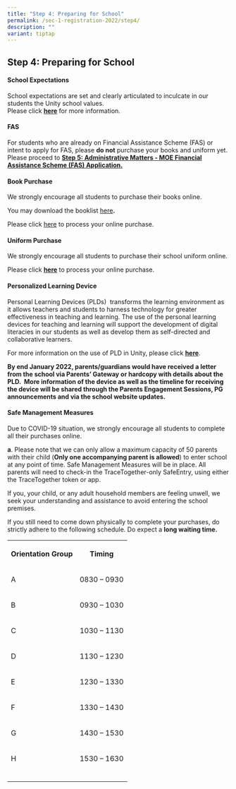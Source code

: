```yaml
---
title: "Step 4: Preparing for School"
permalink: /sec-1-registration-2022/step4/
description: ""
variant: tiptap
---
```

<h2>Step 4: Preparing for School</h2>
<h4>School Expectations</h4>
<p>School expectations are set and clearly articulated to inculcate in our
students the Unity school values.&nbsp;
<br>Please click&nbsp;<strong><a href="https://www.unitysec.moe.edu.sg/our-school/Student-Management/expectations/" rel="noopener noreferrer nofollow" target="_blank">here</a></strong>&nbsp;for
more information.</p>
<h4>FAS&nbsp;</h4>
<p>For students who are already on Financial Assistance Scheme (FAS) or intent
to apply for FAS, please&nbsp;<strong>do not</strong>&nbsp;purchase your
books and uniform yet. Please proceed to&nbsp;<strong><a href="/sec-1-registration-2022/step5/" rel="noopener noreferrer nofollow" target="_blank">Step 5: Administrative Matters - MOE Financial Assistance Scheme (FAS) Application.</a></strong>
</p>
<h4>Book Purchase</h4>
<p>We strongly encourage all students to purchase their books online.&nbsp;</p>
<p>You may download the booklist&nbsp;<a href="https://www.unitysec.moe.edu.sg/students/students-resources/2025-booklist/" rel="noopener nofollow" target="_blank">here</a><strong>.</strong>
</p>
<p>Please click&nbsp;<a href="https://languagetrading.com.sg/" rel="noopener nofollow" target="_blank">here</a>&nbsp;to
process your online purchase.</p>
<h4>Uniform Purchase</h4>
<p>We strongly encourage all students to purchase their school uniform online.&nbsp;</p>
<p>Please click&nbsp;<strong><a href="http://hongkongtatkee.com/" rel="noopener noreferrer nofollow" target="_blank">here</a></strong>&nbsp;to
process your online purchase.</p>
<h4>Personalized Learning Device</h4>
<p>Personal Learning Devices (PLDs)&nbsp; transforms the learning environment
as it allows teachers and students to harness technology for greater effectiveness
in teaching and learning. The use of the personal learning devices for
teaching and learning will support the development of digital literacies
in our students as well as develop them as self-directed and collaborative
learners.</p>
<p>For more information on the use of PLD in Unity, please click&nbsp;<strong><a href="/ndlp-at-unity/ndlp/" rel="noopener noreferrer nofollow" target="_blank">here</a></strong>.&nbsp;</p>
<p><strong>By end January 2022, parents/guardians would have received a letter from the school via Parents’ Gateway or hardcopy with details about the PLD.&nbsp; More information of the device as well as the timeline for receiving the device will be shared through the Parents Engagement Sessions, PG announcements and via the school website updates.</strong>
</p>
<h4>Safe Management Measures</h4>
<p>Due to COVID-19 situation, we strongly encourage all students to complete
all their purchases online.</p>
<p><strong>a</strong>. Please note that we can only allow a maximum capacity
of 50 parents with their child (<strong>Only one accompanying parent is allowed</strong>)
to enter school at any point of time. Safe Management Measures will be
in place. All parents will need to check-in the TraceTogether-only SafeEntry,
using either the TraceTogether token or app.</p>
<p>If you, your child, or any adult household members are feeling unwell,
we seek your understanding and assistance to avoid entering the school
premises.</p>
<p>If you still need to come down physically to complete your purchases,
do strictly adhere to the following schedule. Do expect a&nbsp;<strong>long waiting time.</strong>
</p>
<table style="minWidth: 50px">
<colgroup>
<col>
<col>
</colgroup>
<tbody>
<tr>
<th rowspan="1" colspan="1">
<p><strong>Orientation Group</strong>
</p>
</th>
<th rowspan="1" colspan="1">
<p><strong>Timing</strong>
</p>
</th>
</tr>
<tr>
<td rowspan="1" colspan="1">
<p>A</p>
</td>
<td rowspan="1" colspan="1">
<p>0830 – 0930</p>
</td>
</tr>
<tr>
<td rowspan="1" colspan="1">
<p>B</p>
</td>
<td rowspan="1" colspan="1">
<p>0930 – 1030</p>
</td>
</tr>
<tr>
<td rowspan="1" colspan="1">
<p>C</p>
</td>
<td rowspan="1" colspan="1">
<p>1030 – 1130</p>
</td>
</tr>
<tr>
<td rowspan="1" colspan="1">
<p>D</p>
</td>
<td rowspan="1" colspan="1">
<p>1130 – 1230</p>
</td>
</tr>
<tr>
<td rowspan="1" colspan="1">
<p>E</p>
</td>
<td rowspan="1" colspan="1">
<p>1230 – 1330</p>
</td>
</tr>
<tr>
<td rowspan="1" colspan="1">
<p>F</p>
</td>
<td rowspan="1" colspan="1">
<p>1330 – 1430</p>
</td>
</tr>
<tr>
<td rowspan="1" colspan="1">
<p>G</p>
</td>
<td rowspan="1" colspan="1">
<p>1430 – 1530</p>
</td>
</tr>
<tr>
<td rowspan="1" colspan="1">
<p>H</p>
</td>
<td rowspan="1" colspan="1">
<p>1530 – 1630</p>
</td>
</tr>
<tr>
<td rowspan="1" colspan="1">
<p></p>
</td>
<td rowspan="1" colspan="1">
<p></p>
</td>
</tr>
</tbody>
</table>
<p>
<br>
<br>
</p>
<p></p>
<p></p>